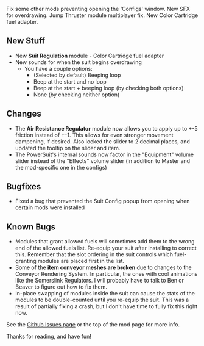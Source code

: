 Fix some other mods preventing opening the 'Configs' window. New SFX for overdrawing. Jump Thruster module multiplayer fix. New Color Cartridge fuel adapter.




## New Stuff

- New **Suit Regulation** module - Color Cartridge fuel adapter
- New sounds for when the suit begins overdrawing
  - You have a couple options:
    - (Selected by default) Beeping loop
    - Beep at the start and no loop
    - Beep at the start + beeping loop (by checking both options)
    - None (by checking neither option)

## Changes

- The **Air Resistance Regulator** module now allows you to apply up to +-5 friction instead of +-1. This allows for even stronger movement dampening, if desired. Also locked the slider to 2 decimal places, and updated the tooltip on the slider and item.
- The PowerSuit's internal sounds now factor in the "Equipment" volume slider instead of the "Effects" volume slider (in addition to Master and the mod-specific one in the configs)

## Bugfixes

- Fixed a bug that prevented the Suit Config popup from opening when certain mods were installed

## Known Bugs

- Modules that grant allowed fuels will sometimes add them to the wrong end of the allowed fuels list. Re-equip your suit after installing to correct this. Remember that the slot ordering in the suit controls which fuel-granting modules are placed first in the list.
- Some of the **item conveyor meshes are broken** due to changes to the Conveyor Rendering System. In particular, the ones with cool animations like the Somerslink Regulators. I will probably have to talk to Ben or Beaver to figure out how to fix them.
- In-place swapping of modules inside the suit can cause the stats of the modules to be double-counted until you re-equip the suit. This was a result of partially fixing a crash, but I don't have time to fully fix this right now.

See the [Github Issues page](https://github.com/budak7273/ArmorModules/issues) or the top of the mod page for more info.

Thanks for reading, and have fun!
